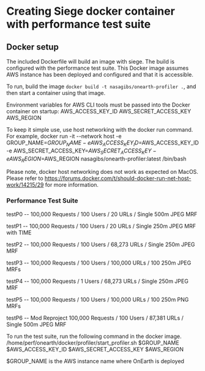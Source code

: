 # Creating Siege docker container with performance test suite

## Docker setup

The included Dockerfile will build an image with siege. The build is configured
with the performance test suite.  This Docker image assumes AWS instance has been 
deployed and configured and that it is accessible.

To run, build the image `docker build -t nasagibs/onearth-profiler .`, and then start a container using that image. 

Environment variables for AWS CLI tools must be passed into the Docker container on startup:
AWS_ACCESS_KEY_ID
AWS_SECRET_ACCESS_KEY
AWS_REGION

To keep it simple use, use host networking with the docker run command.
For example, 
docker run -it --network host -e GROUP_NAME=$GROUP_NAME -e AWS_ACCESS_KEY_ID=$AWS_ACCESS_KEY_ID -e AWS_SECRET_ACCESS_KEY=$AWS_SECRET_ACCESS_KEY -e AWS_REGION=$AWS_REGION nasagibs/onearth-profiler:latest /bin/bash

Please note, docker host networking does not work as expected on MacOS.  Please refer
to https://forums.docker.com/t/should-docker-run-net-host-work/14215/29 for more 
information.

### Performance Test Suite

testP0 -- 100,000 Requests / 100 Users / 20 URLs / Single 500m JPEG MRF

testP1 -- 100,000 Requests / 100 Users / 20 URLs / Single 250m JPEG MRF with TIME

testP2 -- 100,000 Requests / 100 Users / 68,273 URLs / Single 250m JPEG MRF

testP3 -- 100,000 Requests / 100 Users / 100,000 URLs / 100 250m JPEG MRFs

testP4 -- 100,000 Requests / 1 Users / 68,273 URLs / Single 250m JPEG MRF

testP5 -- 100,000 Requests / 100 Users / 100,000 URLs / 100 250m PNG MRFs

testP6 -- Mod Reproject 100,000 Requests / 100 Users / 87,381 URLs / Single 500m JPEG MRF

To run the test suite, run the following command in the docker image.
/home/perf/onearth/docker/profiler/start_profiler.sh $GROUP_NAME $AWS_ACCESS_KEY_ID $AWS_SECRET_ACCESS_KEY $AWS_REGION

$GROUP_NAME is the AWS instance name where OnEarth is deployed
